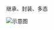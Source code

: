 继承、封装、多态


![示意图](http://upload-images.jianshu.io/upload_images/944365-d8f36d8f70d2db9f.png?imageMogr2/auto-orient/strip%7CimageView2/2/w/1240)